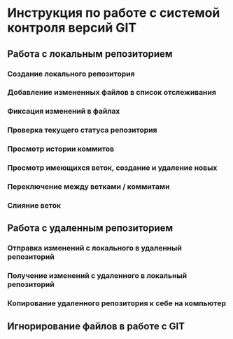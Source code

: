 # Инструкция по работе с системой контроля версий GIT

## Работа с локальным репозиторием

### Создание локального репозитория

### Добавление измененных файлов в список отслеживания

### Фиксация изменений в файлах

### Проверка текущего статуса репозитория

### Просмотр истории коммитов

### Просмотр имеющихся веток, создание и удаление новых

### Переключение между ветками / коммитами

### Слияние веток

## Работа с удаленным репозиторием

### Отправка изменений с локального в удаленный репозиторий

### Получение изменений с удаленного в локальный репозиторий

### Копирование удаленного репозитория к себе на компьютер

## Игнорирование файлов в работе с GIT
